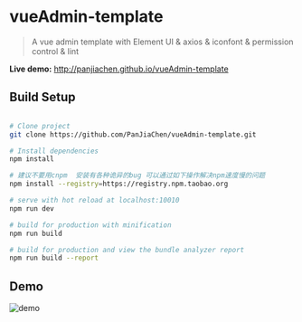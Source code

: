 # vueAdmin-template

> A vue admin template with Element UI & axios & iconfont & permission control & lint

**Live demo:** http://panjiachen.github.io/vueAdmin-template

## Build Setup

``` bash

# Clone project
git clone https://github.com/PanJiaChen/vueAdmin-template.git

# Install dependencies
npm install

# 建议不要用cnpm  安装有各种诡异的bug 可以通过如下操作解决npm速度慢的问题
npm install --registry=https://registry.npm.taobao.org

# serve with hot reload at localhost:10010
npm run dev

# build for production with minification
npm run build

# build for production and view the bundle analyzer report
npm run build --report
```
## Demo
![demo](https://github.com/PanJiaChen/PanJiaChen.github.io/blob/master/images/demo.gif)
